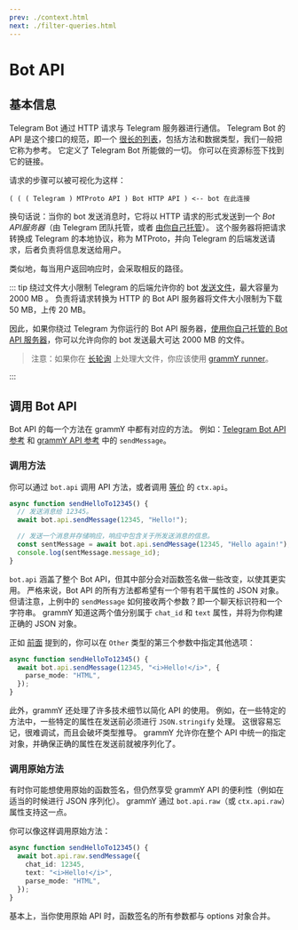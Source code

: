 ```yaml
---
prev: ./context.html
next: ./filter-queries.html
---
```


# Bot API

## 基本信息

Telegram Bot 通过 HTTP 请求与 Telegram 服务器进行通信。
Telegram Bot 的 API 是这个接口的规范，即一个 [很长的列表](https://core.telegram.org/bots/api)，包括方法和数据类型，我们一般把它称为参考。
它定义了 Telegram Bot 所能做的一切。
你可以在资源标签下找到它的链接。

请求的步骤可以被可视化为这样：

```asciiart:no-line-numbers
( ( ( Telegram ) MTProto API ) Bot HTTP API ) <-- bot 在此连接
```

换句话说：当你的 bot 发送消息时，它将以 HTTP 请求的形式发送到一个 _Bot API服务器_（由 Telegram 团队托管，或者 [由你自己托管](https://core.telegram.org/bots/api#using-a-local-bot-api-server)）。
这个服务器将把请求转换成 Telegram 的本地协议，称为 MTProto，并向 Telegram 的后端发送请求，后者负责将信息发送给用户。

类似地，每当用户返回响应时，会采取相反的路径。

::: tip 绕过文件大小限制
Telegram 的后端允许你的 bot [发送文件](./files.md)，最大容量为 2000 MB 。
负责将请求转换为 HTTP 的 Bot API 服务器将文件大小限制为下载 50 MB，上传 20 MB。

因此，如果你绕过 Telegram 为你运行的 Bot API 服务器，[使用你自己托管的 Bot API 服务器](https://core.telegram.org/bots/api#using-a-local-bot-api-server)，你可以允许向你的 bot 发送最大可达 2000 MB 的文件。

> 注意：如果你在 [长轮询](./deployment-types.md) 上处理大文件，你应该使用 [grammY runner](/zh/plugins/runner.md)。

:::

## 调用 Bot API

Bot API 的每一个方法在 grammY 中都有对应的方法。
例如：[Telegram Bot API 参考](https://core.telegram.org/bots/api#sendmessage) 和 [grammY API 参考](https://doc.deno.land/https://deno.land/x/grammy/mod.ts/~/Api#sendMessage) 中的 `sendMessage`。

### 调用方法

你可以通过 `bot.api` 调用 API 方法，或者调用 [等价](./context.md#可用操作) 的 `ctx.api`。

```ts
async function sendHelloTo12345() {
  // 发送消息给 12345。
  await bot.api.sendMessage(12345, "Hello!");

  // 发送一个消息并存储响应，响应中包含关于所发送消息的信息。
  const sentMessage = await bot.api.sendMessage(12345, "Hello again!");
  console.log(sentMessage.message_id);
}
```

`bot.api` 涵盖了整个 Bot API，但其中部分会对函数签名做一些改变，以使其更实用。
严格来说，Bot API 的所有方法都希望有一个带有若干属性的 JSON 对象。
但请注意，上例中的 `sendMessage` 如何接收两个参数？即一个聊天标识符和一个字符串。
grammY 知道这两个值分别属于 `chat_id` 和 `text` 属性，并将为你构建正确的 JSON 对象。

正如 [前面](./basics.md#sending-messages) 提到的，你可以在 `Other` 类型的第三个参数中指定其他选项：

```ts
async function sendHelloTo12345() {
  await bot.api.sendMessage(12345, "<i>Hello!</i>", {
    parse_mode: "HTML",
  });
}
```

此外，grammY 还处理了许多技术细节以简化 API 的使用。
例如，在一些特定的方法中，一些特定的属性在发送前必须进行 `JSON.stringify` 处理。
这很容易忘记，很难调试，而且会破坏类型推导。
grammY 允许你在整个 API 中统一的指定对象，并确保正确的属性在发送前就被序列化了。

### 调用原始方法

有时你可能想使用原始的函数签名，但仍然享受 grammY API 的便利性（例如在适当的时候进行 JSON 序列化）。
grammY 通过 `bot.api.raw`（或 `ctx.api.raw`）属性支持这一点。

你可以像这样调用原始方法：

```ts
async function sendHelloTo12345() {
  await bot.api.raw.sendMessage({
    chat_id: 12345,
    text: "<i>Hello!</i>",
    parse_mode: "HTML",
  });
}
```

基本上，当你使用原始 API 时，函数签名的所有参数都与 options 对象合并。
